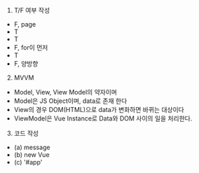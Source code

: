 1. T/F 여부 작성

- F, page
- T
- T
- F, for이 먼저
- T
- F, 양방향



2.  MVVM

- Model, View, View Model의 약자이며
- Model은 JS Object이며, data로 존재 한다
- View의 경우 DOM(HTML)으로 data가 변화하면 바뀌는 대상이다
- ViewModel은 Vue Instance로 Data와 DOM 사이의 일을 처리한다.



3. 코드 작성

- (a) message
- (b) new Vue
- (c) '#app'